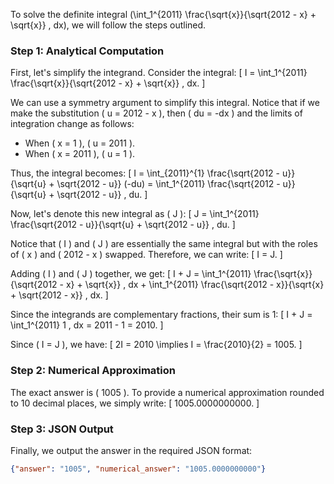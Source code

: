 To solve the definite integral \(\int_1^{2011} \frac{\sqrt{x}}{\sqrt{2012 - x} + \sqrt{x}} \, dx\), we will follow the steps outlined.

### Step 1: Analytical Computation

First, let's simplify the integrand. Consider the integral:
\[ I = \int_1^{2011} \frac{\sqrt{x}}{\sqrt{2012 - x} + \sqrt{x}} \, dx. \]

We can use a symmetry argument to simplify this integral. Notice that if we make the substitution \( u = 2012 - x \), then \( du = -dx \) and the limits of integration change as follows:
- When \( x = 1 \), \( u = 2011 \).
- When \( x = 2011 \), \( u = 1 \).

Thus, the integral becomes:
\[ I = \int_{2011}^{1} \frac{\sqrt{2012 - u}}{\sqrt{u} + \sqrt{2012 - u}} (-du) = \int_1^{2011} \frac{\sqrt{2012 - u}}{\sqrt{u} + \sqrt{2012 - u}} \, du. \]

Now, let's denote this new integral as \( J \):
\[ J = \int_1^{2011} \frac{\sqrt{2012 - u}}{\sqrt{u} + \sqrt{2012 - u}} \, du. \]

Notice that \( I \) and \( J \) are essentially the same integral but with the roles of \( x \) and \( 2012 - x \) swapped. Therefore, we can write:
\[ I = J. \]

Adding \( I \) and \( J \) together, we get:
\[ I + J = \int_1^{2011} \frac{\sqrt{x}}{\sqrt{2012 - x} + \sqrt{x}} \, dx + \int_1^{2011} \frac{\sqrt{2012 - x}}{\sqrt{x} + \sqrt{2012 - x}} \, dx. \]

Since the integrands are complementary fractions, their sum is 1:
\[ I + J = \int_1^{2011} 1 \, dx = 2011 - 1 = 2010. \]

Since \( I = J \), we have:
\[ 2I = 2010 \implies I = \frac{2010}{2} = 1005. \]

### Step 2: Numerical Approximation

The exact answer is \( 1005 \). To provide a numerical approximation rounded to 10 decimal places, we simply write:
\[ 1005.0000000000. \]

### Step 3: JSON Output

Finally, we output the answer in the required JSON format:
```json
{"answer": "1005", "numerical_answer": "1005.0000000000"}
```
